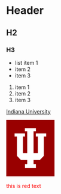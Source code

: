 # Header
## H2
### H3

- list item 1
- item 2
- item 3

1. item 1
2. item 2
3. item 3

[Indiana University](http://iu.edu)

![IU](iu.png)

<span style="color:red">this is red text</span>